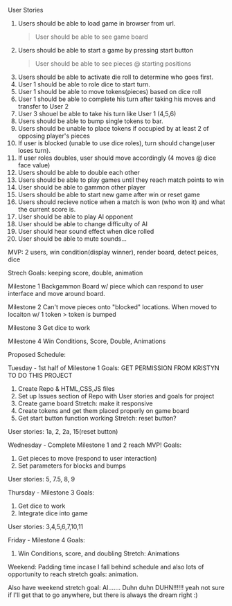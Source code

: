 User Stories

1. Users should be able to load game in browser from url.
	>User should be able to see game board
2. Users should be able to start a game by pressing start button
	>User should be able to see pieces @ starting positions
3. Users should be able to activate die roll to determine who goes first.
4. User 1 should be able to role dice to start turn.
5. User 1 should be able to move tokens(pieces) based on dice roll
6. User 1 should be able to complete his turn after taking his moves and transfer to User 2
7. User 3 shouel be able to take his turn like User 1 (4,5,6)
8. Users should be able to bump single tokens to bar.
9. Users should be unable to place tokens if occupied by at least 2 of opposing player's pieces
10. If user is blocked (unable to use dice roles), turn should change(user loses turn).
11. If user roles doubles, user should move accordingly (4 moves @ dice face value)
12. Users should be able to double each other
13. Users should be able to play games until they reach match points to win
14. User should be able to gammon other player
15. Users should be able to start new game after win or reset game
16. Users should recieve notice when a match is won (who won it) and what the current score is.
17. User should be able to play AI opponent
18. User should be able to change difficulty of AI
19. User should hear sound effect when dice rolled
20. User should be able to mute sounds...

MVP: 2 users, win condition(display winner), render board, detect peices, dice

Strech Goals: keeping score, double, animation


Milestone 1
Backgammon Board w/ piece which can respond to user interface and move around board.

Milestone 2
Can't move pieces onto "blocked" locations. When moved to locaiton w/ 1 token > token is bumped

Milestone 3
Get dice to work

Milestone 4
Win Conditions, Score, Double, Animations


Proposed Schedule:

Tuesday - 1st half of Milestone 1
Goals:
GET PERMISSION FROM KRISTYN TO DO THIS PROJECT
1. Create Repo & HTML,CSS,JS files
2. Set up Issues section of Repo with User stories and goals for project
3. Create game board
	Stretch: make it responsive
4. Create tokens and get them placed properly on game board
5. Get start button function working
	Stretch: reset button?

User stories: 1a, 2, 2a, 15(reset button)

Wednesday - Complete Milestone 1 and 2 reach MVP!
Goals:
1. Get pieces to move (respond to user interaction)
2. Set parameters for blocks and bumps

User stories: 5, 7.5, 8, 9

Thursday - Milestone 3
Goals:
1. Get dice to work
2. Integrate dice into game

User stories: 3,4,5,6,7,10,11

Friday - Milestone 4
Goals:
1. Win Conditions, score, and doubling
	Stretch: Animations

Weekend:
Padding time incase I fall behind schedule and also lots of opportunity to reach stretch goals: animation.

Also have weekend stretch goal: AI....... Duhn duhn DUHN!!!!!!
	yeah not sure if I'll get that to go anywhere, but there is always the dream right :)